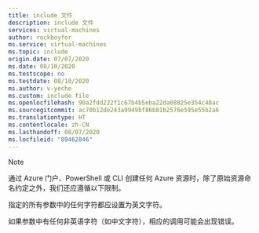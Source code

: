```yaml
---
title: include 文件
description: include 文件
services: virtual-machines
author: rockboyfor
ms.service: virtual-machines
ms.topic: include
origin.date: 07/07/2020
ms.date: 08/10/2020
ms.testscope: no
ms.testdate: 08/10/2020
ms.author: v-yeche
ms.custom: include file
ms.openlocfilehash: 90a2fdd222f1c67b4b5eba22da08825e354c48ac
ms.sourcegitcommit: ac70b12de243a9949bf86b81b2576e595e55b2a6
ms.translationtype: HT
ms.contentlocale: zh-CN
ms.lasthandoff: 08/07/2020
ms.locfileid: "89462846"
---
```

> [!NOTE]
> 通过 Azure 门户、PowerShell 或 CLI 创建任何 Azure 资源时，除了原始资源命名约定之外，我们还应遵循以下限制。
>
> 指定的所有参数中的任何字符都应设置为英文字符。
> 
> 如果参数中有任何非英语字符（如中文字符），相应的调用可能会出现错误。
>